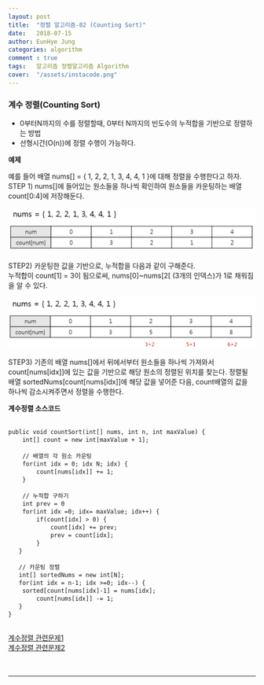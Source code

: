 ```yaml
---
layout: post
title:  "정렬 알고리즘-02 (Counting Sort)"
date:   2018-07-15
author: EunHye Jung
categories: algorithm
comment : true
tags:	알고리즘 정렬알고리즘 Algorithm
cover:  "/assets/instacode.png"
---
```

   
### 계수 정렬(Counting Sort)
   
* 0부터N까지의 수를 정렬할때, 0부터 N까지의 빈도수의 누적합을 기반으로 정렬하는 방법  
* 선형시간(O(n))에 정렬 수행이 가능하다.  
  
<b>예제</b>   
   
예를 들어 배열 nums[] = { 1, 2, 2, 1, 3, 4, 4, 1 }에 대해 정렬을 수행한다고 하자.  
STEP 1) nums[]에 들어있는 원소들을 하나씩 확인하여 원소들을 카운팅하는 배열 count[0:4]에 저장해둔다.    
   
  ![content01](/assets/contents/counting-sort01.PNG)    
    
STEP2) 카운팅한 값을 기반으로, 누적합을 다음과 같이 구해준다.  
       누적합이 count[1] = 3이 됨으로써, nums[0]~nums[2[ (3개의 인덱스)가 1로 채워짐을 알 수 있다.  
       
  ![content02](/assets/contents/counting-sort02.PNG)    
        
STEP3) 기존의 배열 nums[]에서 뒤에서부터 원소들을 하나씩 가져와서 count[nums[idx]]에 있는 값을 기반으로 해당 원소의 정렬된 위치를 찾는다. 정렬될 배열 sortedNums[count[nums[idx]]에 해당 값을 넣어준 다음, count배열의 값을 하나씩 감소시켜주면서 정렬을 수행한다.   
   
     
     
<b> 계수정렬 소스코드 </b>
     
```   

public void countSort(int[] nums, int n, int maxValue) {
	int[] count = new int[maxValue + 1];

	// 배열의 각 원소 카운팅
	for(int idx = 0; idx N; idx) {
    	count[nums[idx]] += 1;
    }
    
    // 누적합 구하기
    int prev = 0
    for(int idx =0; idx= maxValue; idx++) {
    	if(count[idx] > 0) {
        	count[idx] += prev;
    		prev = count[idx];
        }
   }
   
   // 카운팅 정렬
   int[] sortedNums = new int[N];
   for(int idx = n-1; idx >=0; idx--) {
   	sorted[count[nums[idx]-1] = nums[idx];
        count[nums[idx]] -= 1;
   }
}
    
```    
   
[계수정렬 관련문제1](https://www.acmicpc.net/problem/10989)    
[계수정렬 관련문제2](https://www.hackerearth.com/practice/algorithms/sorting/counting-sort/tutorial/)     
   
　  
- - -   
   
  　   
      　  
         
